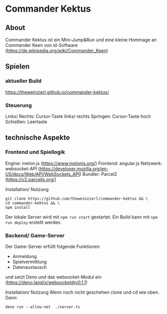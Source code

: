 # Commander Kektus

## About
Commander Kektus ist ein Mini-Jump&Run und eine kleine Hommage an Commander Keen von id-Software (https://de.wikipedia.org/wiki/Commander_Keen)

## Spielen
### aktueller Build
https://theweinzierl.github.io/commander-kektus/

### Steuerung
Links/ Rechts: Cursor-Taste links/ rechts
Springen: Cursor-Taste hoch
Schießen: Leertaste

## technische Aspekte

### Frontend und Spiellogik

Engine: melon.js (https://www.melonjs.org/)
Frontend: angular.js
Netzwerk: websocket-API (https://developer.mozilla.org/en-US/docs/Web/API/WebSockets_API)
Bundler: Parcel2 (https://v2.parceljs.org/)

Installation/ Nutzung
```shell
git clone https://github.com/theweinzierl/commander-kektus && \
cd commander-kektus && \
npm install
```

Der lokale Server wird mit `npm run start` gestartet.
Ein Build kann mit `npm run deploy` erstellt werden.

### Backend/ Game-Server

Der Game-Server erfüllt folgende Funktionen
- Anmeldung
- Spielvermittlung
- Datenaustausch

und setzt Deno und das websocket-Modul ein (https://deno.land/x/websocket@v0.1.1)

Installation/ Nutzung
Wenn noch nicht geschehen clone und cd wie oben. Dann:
```shell
deno run --allow-net  ./server.ts
```
